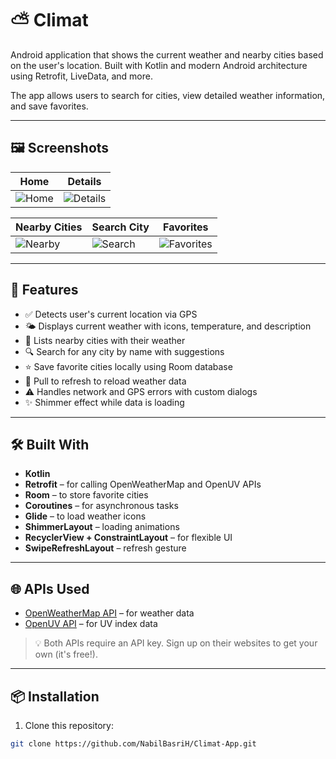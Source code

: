 # ⛅ Climat

Android application that shows the current weather and nearby cities based on the user's location. Built with Kotlin and modern Android architecture using Retrofit, LiveData, and more.

The app allows users to search for cities, view detailed weather information, and save favorites.

---

## 🖼️ Screenshots

| Home | Details |
|------|---------|
| ![Home](screenshots/home.png) | ![Details](screenshots/detalle.png) |

| Nearby Cities | Search City | Favorites |
|----------------|-------------|-----------|
| ![Nearby](screenshots/cercanas.png) | ![Search](screenshots/buscar.png) | ![Favorites](screenshots/favoritos.png) |

---

## 🚀 Features

- ✅ Detects user's current location via GPS
- 🌤️ Displays current weather with icons, temperature, and description
- 📍 Lists nearby cities with their weather
- 🔍 Search for any city by name with suggestions
- ⭐ Save favorite cities locally using Room database
- 🔄 Pull to refresh to reload weather data
- ⚠️ Handles network and GPS errors with custom dialogs
- ✨ Shimmer effect while data is loading

---

## 🛠️ Built With

- **Kotlin**
- **Retrofit** – for calling OpenWeatherMap and OpenUV APIs
- **Room** – to store favorite cities
- **Coroutines** – for asynchronous tasks
- **Glide** – to load weather icons
- **ShimmerLayout** – loading animations
- **RecyclerView + ConstraintLayout** – for flexible UI
- **SwipeRefreshLayout** – refresh gesture

---

## 🌐 APIs Used

- [OpenWeatherMap API](https://openweathermap.org/api) – for weather data
- [OpenUV API](https://www.openuv.io/) – for UV index data

> 💡 Both APIs require an API key. Sign up on their websites to get your own (it's free!).

---

## 📦 Installation

1. Clone this repository:

```bash
git clone https://github.com/NabilBasriH/Climat-App.git
